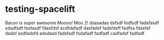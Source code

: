 # testing-spacelift
Bacon is super awesome
Moooo! Moo 2!
dsasadas
dsfsdf
fsdfsdf
fadsfasdf
sdsdfsdf
fasfasdf
fdasfdsf acdfdafadf dasfadsf
fadsfdsff fadfsa
fdasfaf dadsf asdfadsfd adsdasd
fadsfadf
 fsdafadf fadfadf
cadfadsf fadfadf
